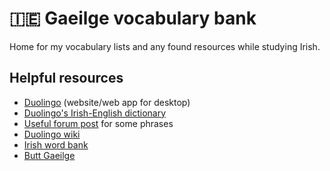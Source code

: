 # 🇮🇪 Gaeilge vocabulary bank
Home for my vocabulary lists and any found resources while studying Irish.

## Helpful resources
- [Duolingo](https://www.duolingo.com/) (website/web app for desktop)
- [Duolingo's Irish-English dictionary](https://www.duolingo.com/dictionary/Irish/)
- [Useful forum post](https://forum.duolingo.com/comment/14860741/Useful-phrases-for-keeping-up-conversation-as-gaeilge) for some phrases
- [Duolingo wiki](https://duolingo.fandom.com/wiki/)
- [Irish word bank](https://www.101languages.net/irish/irish-word-list/)
- [Butt Gaeilge](https://toingaeilge.com/)
